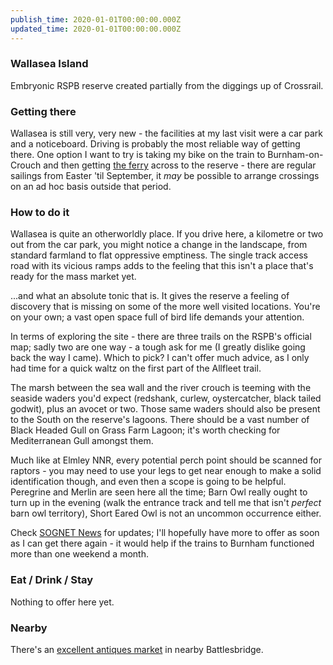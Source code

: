 ```yaml
---
publish_time: 2020-01-01T00:00:00.000Z
updated_time: 2020-01-01T00:00:00.000Z
---
```

### Wallasea Island

Embryonic RSPB reserve created partially from the diggings up of
Crossrail.

### Getting there

Wallasea is still very, very new - the facilities at my last visit
were a car park and a noticeboard. Driving is probably the most
reliable way of getting there. One option I want to try is taking my
bike on the train to Burnham-on-Crouch and then getting [the
ferry](http://www.burnhamferry.co.uk/) across to the reserve - there
are regular sailings from Easter 'til September, it _may_ be possible
to arrange crossings on an ad hoc basis outside that period.

### How to do it

Wallasea is quite an otherworldly place. If you drive here, a
kilometre or two out from the car park, you might notice a change in
the landscape, from standard farmland to flat oppressive
emptiness. The single track access road with its vicious ramps adds to
the feeling that this isn't a place that's ready for the mass market
yet.

...and what an absolute tonic that is. It gives the reserve a feeling
of discovery that is missing on some of the more well visited
locations. You're on your own; a vast open space full of bird life
demands your attention.

In terms of exploring the site - there are three trails on the RSPB's
official map; sadly two are one way - a tough ask for me (I greatly
dislike going back the way I came). Which to pick? I can't offer much
advice, as I only had time for a quick waltz on the first part of the
Allfleet trail.

The marsh between the sea wall and the river crouch is teeming with
the seaside waders you'd expect (redshank, curlew, oystercatcher,
black tailed godwit), plus an avocet or two. Those same waders should
also be present to the South on the reserve's lagoons. There should be
a vast number of Black Headed Gull on Grass Farm Lagoon; it's worth
checking for Mediterranean Gull amongst them.

Much like at Elmley NNR, every potential perch point should be scanned
for raptors - you may need to use your legs to get near enough to make
a solid identification though, and even then a scope is going to be
helpful. Peregrine and Merlin are seen here all the time; Barn Owl
really ought to turn up in the evening (walk the entrance track and
tell me that isn't _perfect_ barn owl territory), Short Eared Owl is
not an uncommon occurrence either.

Check [SOGNET News](http://sognet.org.uk/News.asp) for updates; I'll
hopefully have more to offer as soon as I can get there again - it
would help if the trains to Burnham functioned more than one weekend a
month.

### Eat / Drink / Stay

Nothing to offer here yet.

### Nearby

There's an [excellent antiques market](http://www.battlesbridge.com/)
in nearby Battlesbridge.